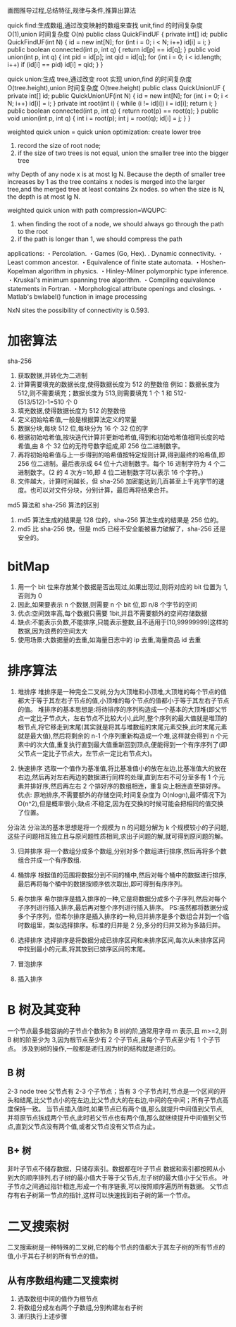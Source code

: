 画图推导过程,总结特征,规律与条件,推算出算法

quick find:生成数组,通过改变映射的数组来查找 unit,find 的时间复杂度 O(1),union 时间复杂度 O(n)
public class QuickFindUF
{
private int[] id;
public QuickFindUF(int N)
{
id = new int[N];
for (int i = 0; i < N; i++)
id[i] = i;
}
public boolean connected(int p, int q)
{ return id[p] == id[q]; }
public void union(int p, int q)
{
int pid = id[p];
int qid = id[q];
for (int i = 0; i < id.length; i++)
if (id[i] == pid) id[i] = qid;
}
}

quick union:生成 tree,通过改变 root 实现 union,find 的时间复杂度 O(tree.height),union 时间复杂度 O(tree.height)
public class QuickUnionUF
{
private int[] id;
public QuickUnionUF(int N)
{
id = new int[N];
for (int i = 0; i < N; i++) id[i] = i;
}
private int root(int i)
{
while (i != id[i]) i = id[i];
return i;
}
public boolean connected(int p, int q)
{
return root(p) == root(q);
}
public void union(int p, int q)
{
int i = root(p);
int j = root(q);
id[i] = j;
}
}

weighted quick union = quick union optimization: create lower tree

1. record the size of root node;
2. if the size of two trees is not equal, union the smaller tree into the bigger tree

why Depth of any node x is at most lg N.
Because the depth of smaller tree increases by 1 as the tree contains x nodes is merged into the larger tree,and the merged tree at least contains 2x nodes. so when the size is N, the depth is at most lg N.

weighted quick union with path compression=WQUPC:

1. when finding the root of a node, we should always go through the path to the root
2. if the path is longer than 1, we should compress the path

applications:
・Percolation.
・Games (Go, Hex).
. Dynamic connectivity.
・Least common ancestor.
・Equivalence of finite state automata.
・Hoshen-Kopelman algorithm in physics.
・Hinley-Milner polymorphic type inference.
・Kruskal's minimum spanning tree algorithm.
・Compiling equivalence statements in Fortran.
・Morphological attribute openings and closings.
・Matlab's bwlabel() function in image processing

NxN sites the possibility of connectivity is 0.593.

# 加密算法

sha-256

1. 获取数据,并转化为二进制
2. 计算需要填充的数据长度,使得数据长度为 512 的整数倍 例如：数据长度为 512,则不需要填充；数据长度为 513,则需要填充 1 个 1 和 512-(513/512)-1=510 个 0
3. 填充数据,使得数据长度为 512 的整数倍
4. 定义初始哈希值,一般是根据算法定义的常量
5. 数据分块,每块 512 位,每块分为 16 个 32 位的字
6. 根据初始哈希值,按块迭代计算并更新哈希值,得到和初始哈希值相同长度的哈希值,由 8 个 32 位的无符号数字组成,即 256 位二进制数字。
7. 再将初始哈希值与上一步得到的哈希值按特定规则计算,得到最终的哈希值,即 256 位二进制。最后表示成 64 位十六进制数字。每个 16 进制字符为 4 个二进制数字。(2 的 4 次方=16,即 4 位二进制数字可以表示 16 个字符。)
8. 文件越大，计算时间越长，但 sha-256 加密能达到几百甚至上千兆字节的速度。也可以对文件分块，分别计算，最后再将结果合并。

md5 算法和 sha-256 算法的区别

1. md5 算法生成的结果是 128 位的，sha-256 算法生成的结果是 256 位的。
2. md5 比 sha-256 快，但是 md5 已经不安全能被暴力破解了，sha-256 还是安全的。

# bitMap

1. 用一个 bit 位来存放某个数据是否出现过,如果出现过,则将对应的 bit 位置为 1,否则为 0
2. 因此,如果要表示 n 个数据,则需要 n 个 bit 位,即 n/8 个字节的空间
3. 优点:空间效率高,每个数据只需要 1bit,并且不需要额外的空间存储数据
4. 缺点:不能表示负数,不能排序,只能表示整数,且不适用于[10,99999999]这样的数据,因为浪费的空间太大
5. 使用场景:大数据量的去重,如海量日志中的 ip 去重,海量商品 id 去重

# 排序算法

1. 堆排序
   堆排序是一种完全二叉树,分为大顶堆和小顶堆,大顶堆的每个节点的值都大于等于其左右子节点的值,小顶堆的每个节点的值都小于等于其左右子节点的值。
   堆排序的基本思想是:将待排序的序列构造成一个基本的大顶堆(即父节点一定比子节点大，左右节点不比较大小),此时,整个序列的最大值就是堆顶的根节点,将它移走到末尾(其实就是将其与堆数组的末尾元素交换,此时末尾元素就是最大值),然后将剩余的 n-1 个序列重新构造成一个堆,这样就会得到 n 个元素中的次大值,重复执行直到最大值重新回到顶点,便能得到一个有序序列了(即父节点一定比子节点大，左节点一定比右节点大)。

2. 快速排序
   选取一个值作为基准值,将比基准值小的放在左边,比基准值大的放在右边,然后再对左右两边的数据进行同样的处理,直到左右不可分至多有 1 个元素并排好序,然后再左右 2 个排好序的数组相连，重复向上相连直至排好序。
   优点: 原地排序,不需要额外的存储空间;时间复杂度为 O(nlogn),最坏情况下为 O(n^2),但是概率很小;缺点:不稳定,因为在交换的时候可能会把相同的值交换了位置。

分治法
分治法的基本思想是将一个规模为 n 的问题分解为 k 个规模较小的子问题,这些子问题相互独立且与原问题性质相同,求出子问题的解,就可得到原问题的解。

3. 归并排序
   将一个数组分成多个数组,分别对多个数组进行排序,然后再将多个数组合并成一个有序数组.

4. 桶排序
   根据值的范围将数据分到不同的桶中,然后对每个桶中的数据进行排序,最后再将每个桶中的数据按顺序依次取出,即可得到有序序列。

5. 希尔排序
   希尔排序是插入排序的一种,它是将数据分成多个子序列,然后对每个子序列进行插入排序,最后再对整个序列进行插入排序。
   PS:虽然都将数据分成多个子序列，但希尔排序是插入排序的一种,归并排序是多个数组合并到一个临时数组里，类似选择排序。标准的归并是 2 分,多分的归并又称为多路归并。

6. 选择排序
   选择排序是将数据分成已排序区间和未排序区间,每次从未排序区间中找到最小的元素,将其放到已排序区间的末尾。

7. 冒泡排序
8. 插入排序

# B 树及其变种

一个节点最多能容纳的子节点个数称为 B 树的阶,通常用字母 m 表示,且 m>=2,则 B 树的阶至少为 3,因为根节点至少有 2 个子节点,且每个子节点至少有 1 个子节点。
涉及到树的操作,一般都是递归,因为树的结构就是递归的。

## B 树

2-3 node tree
父节点有 2-3 个子节点；当有 3 个子节点时,节点是一个区间的开头和结尾,比父节点小的在左边,比父节点大的在右边,中间的在中间；所有子节点高度保持一致。
当节点插入值时,如果节点已有两个值,那么就提升中间值到父节点,并将原节点拆成两个节点,此时若父节点也有两个值,那么就继续提升中间值到父节点,直到父节点没有两个值,或者父节点没有父节点为止。

## B+ 树

非叶子节点不储存数据，只储存索引。数据都在叶子节点
数据和索引都按照从小到大的顺序排列,右子树的最小值大于等于父节点,左子树的最大值小于父节点。
叶子节点之间通过指针相连,形成一个有序链表,可以按照顺序遍历所有数据。
父节点存有右子树第一节点的指针,这样可以快速找到右子树的第一个节点。

# 二叉搜索树

二叉搜索树是一种特殊的二叉树,它的每个节点的值都大于其左子树的所有节点的值,小于其右子树的所有节点的值。

## 从有序数组构建二叉搜索树

1. 选取数组中间的值作为根节点
2. 将数组分成左右两个子数组,分别构建左右子树
3. 递归执行上述步骤
